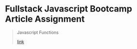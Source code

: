 # Fullstack Javascript Bootcamp Article Assignment

> Javascript Functions
>
>[link](https://deepaknayak.hashnode.dev/functions-in-javascript)
